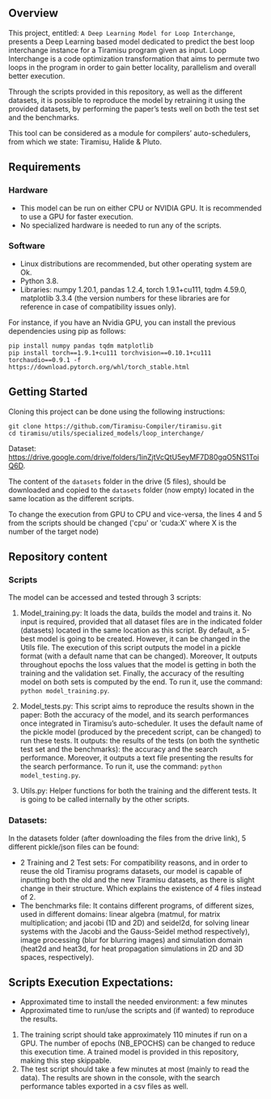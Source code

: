 ## Overview

This project, entitled: `A Deep Learning Model for Loop Interchange`, presents a Deep Learning based model dedicated to predict the best loop interchange instance for a Tiramisu program given as input. Loop Interchange is a code optimization transformation that aims to permute two loops in the program in order to gain better locality, parallelism and overall better execution.

Through the scripts provided in this repository, as well as the different datasets, it is possible to reproduce the model by retraining it using the provided datasets, by performing the paper’s tests well on both the test set and the benchmarks.

This tool can be considered as a module for compilers’ auto-schedulers, from which we state: Tiramisu, Halide & Pluto.

## Requirements

### Hardware
* This model can be run on either CPU or NVIDIA GPU. It is recommended to use a GPU for faster execution.
* No specialized hardware is needed to run any of the scripts.

### Software
* Linux distributions are recommended, but other operating system are Ok.
* Python 3.8.
* Libraries: numpy 1.20.1, pandas 1.2.4, torch 1.9.1+cu111, tqdm 4.59.0, matplotlib 3.3.4 (the version numbers for these libraries are for reference in case of compatibility issues only).

For instance, if you have an Nvidia GPU, you can install the previous dependencies using pip as follows:

	pip install numpy pandas tqdm matplotlib
	pip install torch==1.9.1+cu111 torchvision==0.10.1+cu111 torchaudio==0.9.1 -f https://download.pytorch.org/whl/torch_stable.html

## Getting Started
Cloning this project can be done using the following instructions:

	git clone https://github.com/Tiramisu-Compiler/tiramisu.git
	cd tiramisu/utils/specialized_models/loop_interchange/

Dataset: https://drive.google.com/drive/folders/1inZjtVcQtU5eyMF7D80gqO5NS1ToiQ6D.

The content of the `datasets` folder in the drive (5 files), should be downloaded and copied to the `datasets` folder (now empty) located in the same location as the different scripts.

To change the execution from GPU to CPU and vice-versa, the lines 4 and 5 from the scripts should be changed ('cpu' or 'cuda:X' where X is the number of the target node)

## Repository content

### Scripts
The model can be accessed and tested through 3 scripts:
1) Model_training.py: It loads the data, builds the model and trains it. No input is required, provided that all dataset files are in the indicated folder (datasets) located in the same location as this script. By default, a 5-best model is going to be created. However, it can be changed in the Utils file. The execution of this script outputs the model in a pickle format (with a default name that can be changed). Moreover, It outputs throughout epochs the loss values that the model is getting in both the training and the validation set. Finally, the accuracy of the resulting model on both sets is computed by the end. To run it, use the command: `python model_training.py`.

2) Model_tests.py: This script aims to reproduce the results shown in the paper: Both the accuracy of the model, and its search performances once integrated in Tiramisu’s auto-scheduler. It uses the default name of the pickle model (produced by the precedent script, can be changed) to run these tests. It outputs: the results of the tests (on both the synthetic test set and the benchmarks): the accuracy and the search performance. Moreover, it outputs a text file presenting the results for the search performance.  To run it, use the command: `python model_testing.py`.

3) Utils.py: Helper functions for both the training and the different tests. It is going to be called internally by the other scripts.


### Datasets:
In the datasets folder (after downloading the files from the drive link), 5 different pickle/json files can be found:
* 2 Training and 2 Test sets: For compatibility reasons, and in order to reuse the old Tiramisu programs datasets, our model is capable of inputting both the old and the new Tiramisu datasets, as there is slight change in their structure. Which explains the existence of 4 files instead of 2.
* The benchmarks file: It contains different programs, of different sizes, used in different domains: linear algebra (matmul, for matrix multiplication; and jacobi (1D and 2D) and seidel2d, for solving linear systems with the Jacobi and the Gauss-Seidel method respectively), image processing (blur for blurring images) and simulation domain (heat2d and heat3d, for heat propagation simulations in 2D and 3D spaces, respectively).

## Scripts Execution Expectations: 
* Approximated time to install the needed environment: a few minutes
* Approximated time to run/use the scripts and (if wanted) to reproduce the results.
1) The training script should take approximately 110 minutes if run on a GPU. The number of epochs (NB_EPOCHS) can be changed to reduce this execution time. A trained model is provided in this repository, making this step skippable.
2) The test script should take a few minutes at most (mainly to read the data). The results are shown in the console, with the search performance tables exported in a csv files as well.


